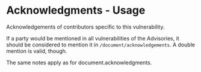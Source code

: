 # Acknowledgments - Usage

Acknowledgements of contributors specific to this vulnerability.

If a party would be mentioned in all vulnerabilities of the Advisories, it should be considered to mention it in `/document/acknowledgements`.
A double mention is valid, though.

The same notes apply as for document.acknowledgments.
